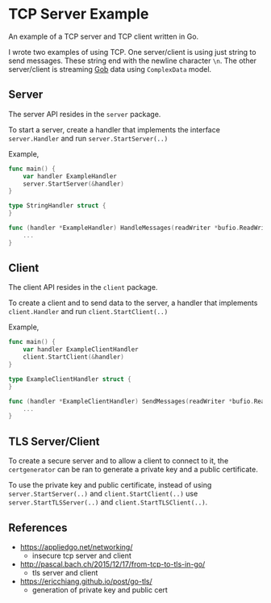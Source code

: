 # TCP Server Example
An example of a TCP server and TCP client written in Go.

I wrote two examples of using TCP. One server/client is using just string to send messages. These string end with the newline
character `\n`. The other server/client is streaming [Gob](https://golang.org/pkg/encoding/gob/) data using `ComplexData` model.

## Server
The server API resides in the `server` package.

To start a server, create a handler that implements the interface `server.Handler` and run `server.StartServer(..)`

Example,
```go
func main() {
    var handler ExampleHandler
    server.StartServer(&handler)
}

type StringHandler struct {
}

func (handler *ExampleHandler) HandleMessages(readWriter *bufio.ReadWriter) {
    ...
}
```

## Client
The client API resides in the `client` package.

To create a client and to send data to the server, a handler that implements `client.Handler` and run `client.StartClient(..)`

Example,
```go
func main() {
    var handler ExampleClientHandler
    client.StartClient(&handler)
}

type ExampleClientHandler struct {
}

func (handler *ExampleClientHandler) SendMessages(readWriter *bufio.ReadWriter) {
    ...
}
```

## TLS Server/Client
To create a secure server and to allow a client to connect to it, the `certgenerator` can be ran to generate a private key and 
a public certificate.

To use the private key and public certificate, instead of using `server.StartServer(..)` and `client.StartClient(..)` use 
`server.StartTLSServer(..)` and `client.StartTLSClient(..)`.

## References
* https://appliedgo.net/networking/
  * insecure tcp server and client
* http://pascal.bach.ch/2015/12/17/from-tcp-to-tls-in-go/
  * tls server and client
* https://ericchiang.github.io/post/go-tls/
  * generation of private key and public cert